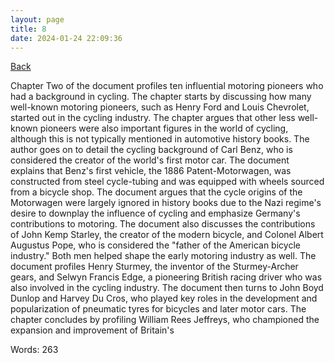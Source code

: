 ```yaml
---
layout: page
title: 8
date: 2024-01-24 22:09:36
---
```


[Back](./)


Chapter Two of the document profiles ten influential motoring pioneers who had a background in cycling. The chapter starts by discussing how many well-known motoring pioneers, such as Henry Ford and Louis Chevrolet, started out in the cycling industry. The chapter argues that other less well-known pioneers were also important figures in the world of cycling, although this is not typically mentioned in automotive history books. The author goes on to detail the cycling background of Carl Benz, who is considered the creator of the world's first motor car. The document explains that Benz's first vehicle, the 1886 Patent-Motorwagen, was constructed from steel cycle-tubing and was equipped with wheels sourced from a bicycle shop. The document argues that the cycle origins of the Motorwagen were largely ignored in history books due to the Nazi regime's desire to downplay the influence of cycling and emphasize Germany's contributions to motoring. The document also discusses the contributions of John Kemp Starley, the creator of the modern bicycle, and Colonel Albert Augustus Pope, who is considered the "father of the American bicycle industry." Both men helped shape the early motoring industry as well. The document profiles Henry Sturmey, the inventor of the Sturmey-Archer gears, and Selwyn Francis Edge, a pioneering British racing driver who was also involved in the cycling industry. The document then turns to John Boyd Dunlop and Harvey Du Cros, who played key roles in the development and popularization of pneumatic tyres for bicycles and later motor cars. The chapter concludes by profiling William Rees Jeffreys, who championed the expansion and improvement of Britain's

Words: 263